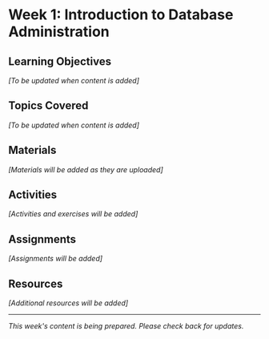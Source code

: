 # Week 1: Introduction to Database Administration

## Learning Objectives

*[To be updated when content is added]*

## Topics Covered

*[To be updated when content is added]*

## Materials

*[Materials will be added as they are uploaded]*

## Activities

*[Activities and exercises will be added]*

## Assignments

*[Assignments will be added]*

## Resources

*[Additional resources will be added]*

---

*This week's content is being prepared. Please check back for updates.*
